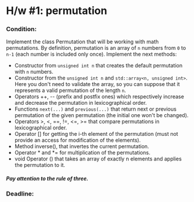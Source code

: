 # H/w #1: permutation

### Condition:
Implement the class Permutation that will be working with math permutations. By definition, permutation is an array of `n` numbers from `0` to `n-1` (each number is included only once). Implement the next methods:
+ Constructor from `unsigned int n` that creates the default permutation with `n` numbers.
+ Constructor from the `unsigned int n` and `std::array<n, unsigned int>`. Here you don't need to validate the array, so you can suppose that it represents a valid permutation of the length `n`.
+ Operators ++, -- (prefix and postfix ones) which respectively increase and decrease the permutation in lexicographical order.
+ Functions `next(...)` and `previous(...)` that return next or previous permutation of the given permutation (the initial one won't be changed).
+ Operators >, <, ==, !=, <=, >= that compare permutations in lexicographical order.
+ Operator [] for getting the i-th element of the permutation (must not provide an access for modification of the elements).
+ Method inverse(), that invertes the current permutation.
+ Operator * and *= for multiplication of the permutations.
+ void Operator () that takes an array of exactly n elements and applies the permutation to it.


##### Pay attention to the rule of three.

### Deadline:

